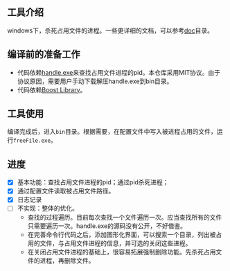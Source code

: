 ## 工具介绍
windows下，杀死占用文件的进程。一些更详细的文档，可以参考[doc](doc)目录。

## 编译前的准备工作
* 代码依赖[handle.exe](https://docs.microsoft.com/en-us/sysinternals/downloads/handle)来查找占用文件进程的pid。本仓库采用MIT协议。由于协议原因，需要用户手动下载解压handle.exe到bin目录。
* 代码依赖[Boost Library](https://www.boost.org/)。

## 工具使用

编译完成后，进入`bin`目录。根据需要，在配置文件中写入被进程占用的文件，运行`freeFile.exe`。

## 进度

- [x] 基本功能：查找占用文件进程的pid；通过pid杀死进程；
- [x] 通过配置文件读取被占用文件路径。
- [x] 日志记录
- [ ] 不实现：整体的优化。
    * 查找的过程遍历。目前每次查找一个文件遍历一次。应当查找所有的文件只需要遍历一次。handle.exe的源码没有公开，不好借鉴。
    * 在完善命令行代码之后，添加图形化界面，可以搜索一个目录，列出被占用的文件，与占用文件进程的信息，并可选的关闭这些进程。
    * 在关闭占用文件进程的基础上，很容易拓展强制删除功能。先杀死占用文件的进程，再删除文件。